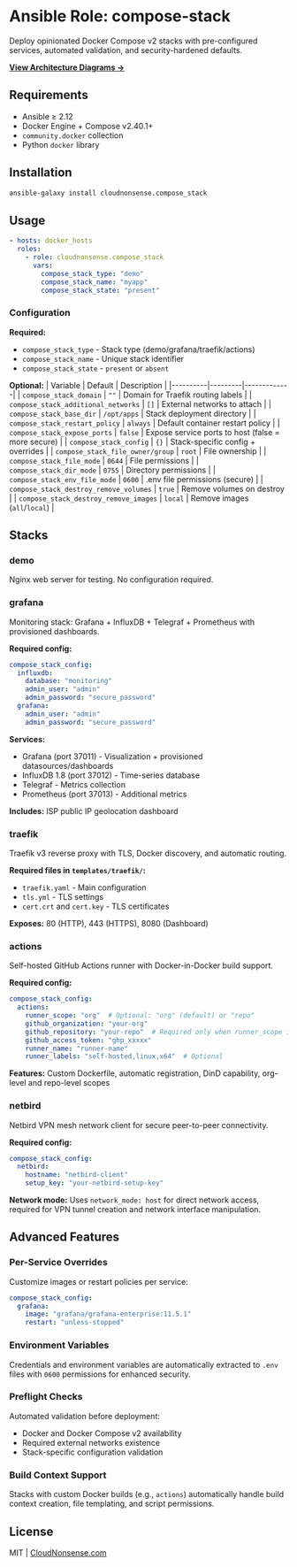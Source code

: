 # Ansible Role: compose-stack

Deploy opinionated Docker Compose v2 stacks with pre-configured services, automated validation, and security-hardened defaults.

**[View Architecture Diagrams →](docs/architecture.md)**

## Requirements

- Ansible ≥ 2.12
- Docker Engine + Compose v2.40.1+
- `community.docker` collection
- Python `docker` library

## Installation

```bash
ansible-galaxy install cloudnonsense.compose_stack
```

## Usage

```yaml
- hosts: docker_hosts
  roles:
    - role: cloudnonsense.compose_stack
      vars:
        compose_stack_type: "demo"
        compose_stack_name: "myapp"
        compose_stack_state: "present"
```

### Configuration

**Required:**
- `compose_stack_type` - Stack type (demo/grafana/traefik/actions)
- `compose_stack_name` - Unique stack identifier
- `compose_stack_state` - `present` or `absent`

**Optional:**
| Variable | Default | Description |
|----------|---------|-------------|
| `compose_stack_domain` | `""` | Domain for Traefik routing labels |
| `compose_stack_additional_networks` | `[]` | External networks to attach |
| `compose_stack_base_dir` | `/opt/apps` | Stack deployment directory |
| `compose_stack_restart_policy` | `always` | Default container restart policy |
| `compose_stack_expose_ports` | `false` | Expose service ports to host (false = more secure) |
| `compose_stack_config` | `{}` | Stack-specific config + overrides |
| `compose_stack_file_owner/group` | `root` | File ownership |
| `compose_stack_file_mode` | `0644` | File permissions |
| `compose_stack_dir_mode` | `0755` | Directory permissions |
| `compose_stack_env_file_mode` | `0600` | .env file permissions (secure) |
| `compose_stack_destroy_remove_volumes` | `true` | Remove volumes on destroy |
| `compose_stack_destroy_remove_images` | `local` | Remove images (`all`/`local`) |

## Stacks

### demo

Nginx web server for testing. No configuration required.

### grafana

Monitoring stack: Grafana + InfluxDB + Telegraf + Prometheus with provisioned dashboards.

**Required config:**
```yaml
compose_stack_config:
  influxdb:
    database: "monitoring"
    admin_user: "admin"
    admin_password: "secure_password"
  grafana:
    admin_user: "admin"
    admin_password: "secure_password"
```

**Services:**
- Grafana (port 37011) - Visualization + provisioned datasources/dashboards
- InfluxDB 1.8 (port 37012) - Time-series database
- Telegraf - Metrics collection
- Prometheus (port 37013) - Additional metrics

**Includes:** ISP public IP geolocation dashboard

### traefik

Traefik v3 reverse proxy with TLS, Docker discovery, and automatic routing.

**Required files in `templates/traefik/`:**
- `traefik.yaml` - Main configuration
- `tls.yml` - TLS settings
- `cert.crt` and `cert.key` - TLS certificates

**Exposes:** 80 (HTTP), 443 (HTTPS), 8080 (Dashboard)

### actions

Self-hosted GitHub Actions runner with Docker-in-Docker build support.

**Required config:**
```yaml
compose_stack_config:
  actions:
    runner_scope: "org"  # Optional: "org" (default) or "repo"
    github_organization: "your-org"
    github_repository: "your-repo"  # Required only when runner_scope is "repo"
    github_access_token: "ghp_xxxxx"
    runner_name: "runner-name"
    runner_labels: "self-hosted,linux,x64"  # Optional
```

**Features:** Custom Dockerfile, automatic registration, DinD capability, org-level and repo-level scopes

### netbird

Netbird VPN mesh network client for secure peer-to-peer connectivity.

**Required config:**
```yaml
compose_stack_config:
  netbird:
    hostname: "netbird-client"
    setup_key: "your-netbird-setup-key"
```

**Network mode:** Uses `network_mode: host` for direct network access, required for VPN tunnel creation and network interface manipulation.

## Advanced Features

### Per-Service Overrides

Customize images or restart policies per service:

```yaml
compose_stack_config:
  grafana:
    image: "grafana/grafana-enterprise:11.5.1"
    restart: "unless-stopped"
```

### Environment Variables

Credentials and environment variables are automatically extracted to `.env` files with `0600` permissions for enhanced security.

### Preflight Checks

Automated validation before deployment:
- Docker and Docker Compose v2 availability
- Required external networks existence
- Stack-specific configuration validation

### Build Context Support

Stacks with custom Docker builds (e.g., `actions`) automatically handle build context creation, file templating, and script permissions.

## License

MIT | [CloudNonsense.com](https://cloudnonsense.com)
